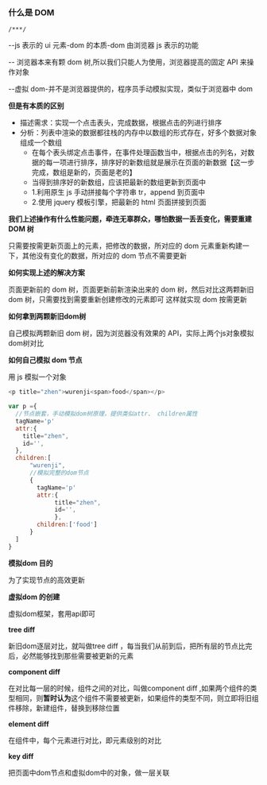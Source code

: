 ### 什么是 DOM

    /***/

--js 表示的 ui 元素-dom 的本质-dom 由浏览器 js 表示的功能

-- 浏览器本来有颗 dom 树,所以我们只能人为使用，浏览器提高的固定 API 来操作对象

--虚拟 dom-并不是浏览器提供的，程序员手动模拟实现，类似于浏览器中 dom

**但是有本质的区别**

- 描述需求：实现一个点击表头，完成数据，根据点击的列进行排序
- 分析：列表中渲染的数据都往栈的内存中以数组的形式存在，好多个数据对象组成一个数组
  - 在每个表头绑定点击事件，在事件处理函数当中，根据点击的列名，对数据的每一项进行排序，排序好的新数组就是展示在页面的新数据【这一步完成，数组是新的，页面是老的】
  - 当得到排序好的新数组，应该把最新的数组更新到页面中
  - 1.利用原生 js 手动拼接每个字符串 tr，append 到页面中
  - 2.使用 jquery 模板引擎，把最新的 html 页面拼接到页面

**我们上述操作有什么性能问题，牵连无辜群众，哪怕数据一丢丢变化，需要重建 DOM 树**

只需要按需更新页面上的元素，把修改的数据，所对应的 dom 元素重新构建一下，其他没有变化的数据，所对应的 dom 节点不需要更新

**如何实现上述的解决方案**

页面更新前的 dom 树，页面更新前新渲染出来的 dom 树，然后对比这两颗新旧 dom 树，只需要找到需要重新创建修改的元素即可 这样就实现 dom 按需更新

**如何拿到两颗新旧dom树**

自己模拟两颗新旧 dom 树，因为浏览器没有效果的 API，实际上两个js对象模拟dom树对比

**如何自己模拟 dom 节点**

用 js 模拟一个对象

```js
<p title="zhen">wurenji<span>food</span></p>

var p ={
  //节点嵌套，手动模拟dom树原理，提供类似attr、 children属性
  tagName='p'
  attr:{
    title="zhen",
    id='',
  },
  children:[
      "wurenji",
      //模拟完整的dom节点
      {
        tagName='p'
        attr:{
             title="zhen",
             id='',
             },
        children:['food']
      }
  ]
}
```
**模拟dom 目的**

为了实现节点的高效更新

**虚拟dom 的创建**

虚拟dom框架，套用api即可

**tree diff**

新旧dom逐层对比，就叫做tree diff ，每当我们从前到后，把所有层的节点比完后，必然能够找到那些需要被更新的元素

**component diff**

在对比每一层的时候，组件之间的对比，叫做component diff ,如果两个组件的类型相同，则**暂时认为**这个组件不需要被更新，如果组件的类型不同，则立即将旧组件移除，新建组件，替换到移除位置

**element diff**

在组件中，每个元素进行对比，即元素级别的对比

**key diff**

把页面中dom节点和虚拟dom中的对象，做一层关联
